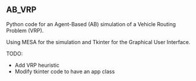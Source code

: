AB_VRP
------

Python code for an Agent-Based (AB) simulation of a Vehicle Routing Problem (VRP).

Using MESA for the simulation and Tkinter for the Graphical User Interface.

TODO:
* Add VRP heuristic
* Modify tkinter code to have an app class